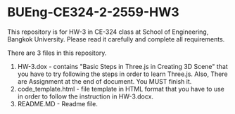 # BUEng-CE324-2-2559-HW3
This repository is for HW-3 in CE-324 class at School of Engineering, Bangkok University. Please read it carefully and complete all requirements. 

There are 3 files in this repository. 
1. HW-3.dox - contains "Basic Steps in Three.js in Creating 3D Scene" that you have to try following the steps in order to learn Three.js. Also, There are Assignment at the end of document. You MUST finish it.
2. code_template.html - file template in HTML format that you have to use in order to follow the instruction in HW-3.docx.
3. README.MD - Readme file. 

